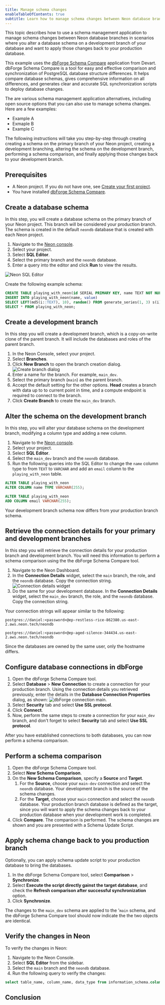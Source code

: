 ```yaml
---
title: Manage schema changes
enableTableOfContents: true
subtitle: Learn how to manage schema changes between Neon database branches
---
```


This topic describes how to use a schema management application to manage schema changes between Neon database branches in scenarios where you alter a database schema on a development branch of your database and want to apply those changes back to your production database.

This example uses the [dbForge Schema Compare](https://www.devart.com/dbforge/postgresql/schemacompare/) application from Devart. dbForge Schema Compare is a tool for easy and effective comparison and synchronization of PostgreSQL database structure differences. It helps compare database schemas, gives comprehensive information on all differences, and generates clear and accurate SQL synchronization scripts to deploy database changes.

The are various schema management application alternatives, including open source options that you can also use to manage schema changes. Here are a few examples:

- Example A
- Exmaple B
- Example C

The following instructions will take you step-by-step through creating creating a schema on the primary branch of your Neon project, creating a development branching, altering the schema on the development branch, performing a schema comparison, and finally applying those changes back to your development branch.

## Prerequisites

- A Neon project. If you do not have one, see [Create your first project](/docs/get-started-with-neon/setting-up-a-project).
- You have installed [dbForge Schema Compare](https://www.devart.com/dbforge/postgresql/schemacompare/).

## Create a database schema

In this step, you will create a database schema on the primary branch of your Neon project. This branch will be considered your production branch. The schema is created in the default `neondb` database that is created with each Neon project.

1. Navigate to the [Neon console](https://console.neon.tech/).
2. Select your project.
3. Select **SQL Editor**.
4. Select the primary branch and the `neondb` database.
5. Enter a query into the editor and click **Run** to view the results.

![Neon SQL Editor](/docs/get-started-with-neon/sql_editor.png)

Create the following example schema:

```sql
CREATE TABLE playing_with_neon(id SERIAL PRIMARY KEY, name TEXT NOT NULL, value REAL);
INSERT INTO playing_with_neon(name, value)
SELECT LEFT(md5(i::TEXT), 10), random() FROM generate_series(1, 3) s(i);
SELECT * FROM playing_with_neon;
```

## Create a development branch

In this step you will create a development branch, which is a copy-on-write clone of the parent branch. It will include the databases and roles of the parent branch.

1. In the Neon Console, select your project.
2. Select **Branches**.
3. Click **New Branch** to open the branch creation dialog.
![Create branch dialog](/docs/manage/create_branch.png)
4. Enter a name for the branch. For example, `main_dev`.
5. Select the primary branch (`main`) as the parent branch.
6. Accept the default setting for the other options. **Head** creates a branch with data up to to current point in time, and a compute endpoint is required to connect to the branch.
8. Click **Create Branch** to create the `main_dev` branch.

## Alter the schema on the development branch

In this step, you will alter your database schema on the development branch, modifying a column type and adding a new column.

1. Navigate to the [Neon console](https://console.neon.tech/).
2. Select your project.
3. Select **SQL Editor**.
4. Select the `main_dev` branch and the `neondb` database.
5. Run the following queries into the SQL Editor to change the `name` column type to from `TEXT` to `VARCHAR` and add an `email` column to the `playing_with_neon` table.

```sql
ALTER TABLE playing_with_neon
ALTER COLUMN name TYPE VARCHAR(255);

ALTER TABLE playing_with_neon
ADD COLUMN email VARCHAR(255);
```

Your development branch schema now differs from your production branch schema.  

## Retrieve the connection details for your primary and development branches

In this step you will retrieve the connection details for your production branch and development branch. You will need this information to perform a schema comparison using the the dbForge Schema Compare tool.

1. Navigate to the Neon Dashboard.
2. In the **Connection Details** widget, select the `main` branch, the role, and the `neondb` database. Copy the connection string.
![Connection details widget](/docs/guides/connection_details.png)
3. Do the same for your development database. In the **Connection Details** widget, select the `main_dev` branch, the role, and the `neondb` database. Copy the connection string.

Your connection strings will appear similar to the following:

```text
postgres://daniel:<password>@ep-restless-rice-862380.us-east-2.aws.neon.tech/neondb

postgres://daniel:<password>@ep-aged-silence-344434.us-east-2.aws.neon.tech/neondb
```

Since the databases are owned by the same user, only the hostname differs.

## Configure database connections in dbForge

1. Open the dbForge Schema Compare tool.
2. Select **Database** > **New Connection** to create a connection for your production branch. Using the connection details you retrieved previously, enter the details in the **Database Connection Properties** dialog, as shown:
![dbForge connection main](/docs/guides/dbforge_connection_main.png).
3. Select **Security** tab and select **Use SSL protocol**.
4. Click **Connect**.
5. Now, perform the same steps to create a connection for your `main_dev` branch, and don't forget to select **Security** tab and select **Use SSL protocol**.

After you have established connections to both databases, you can now perform a schema comparison.

## Perform a schema comparison

1. Open the dbForge Schema Compare tool.
2. Select **New Schema Comparison**.
3. On the **New Schema Comparison**, specify a **Source** and **Target**.
    1. For the **Source**, choose your `main-dev` connection and select the `neondb` database. Your development branch is the source of the schema changes.
    1. For the **Target**, choose your `main` connection and select the `neondb` database. Your production branch database is defined as the target, since you will want to apply the schema changes back to your production database when your development work is completed.
4. Click **Compare**. The comparison is performed. The schema changes are shown and you are presented with a Schema Update Script.

## Apply schema change back to you production branch

Optionally, you can apply schema update script to your production database to bring the databases.

1. In the dbForge Schema Compare tool, select **Comparison** > **Synchronize**.
1. Select **Execute the script directly gainst the target database**, and check the **Refresh comparison after successful synchronization** option.
1. Click **Synchronize**.

The changes to the `main_dev` schema are applied to the '`main` schema, and the dbForge Schema Compare tool should now indicate the the two objects are identical.

## Verify the changes in Neon

To verify the changes in Neon:

1. Navigate to the Neon Console.
1. Select **SQL Editor** from the sidebar.
1. Select the `main` branch and the `neondb` database.
1. Run the following query to verify the changes:

```sql
select table_name, column_name, data_type from information_schema.columns where table_name = 'playing_with_neon'
```

## Conclusion